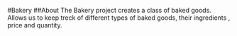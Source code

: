 #Bakery
##About
The Bakery project creates a class of baked goods. Allows us to keep treck of different types of baked goods, their ingredients , price and quantity. 